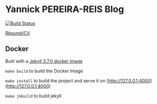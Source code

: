 # Yannick PEREIRA-REIS Blog

[![Build Status](https://travis-ci.org/ypereirareis/ypereirareis.github.io.svg?branch=master)](https://travis-ci.org/ypereirareis/ypereirareis.github.io)

[Résumé/CV](resume/index.md)

## Docker

Built with a [Jekyll 3.7.0 docker image](https://github.com/ypereirareis/docker-jekyll)

`make build` to build the Docker Image

`make install` to build the project and serve it on [http://127.0.0.1:4000](http://127.0.0.1:4000)

`make jkbuild` to build jekyll

